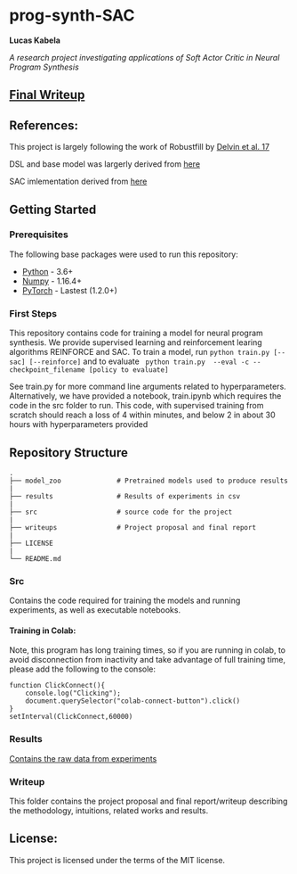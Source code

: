 # prog-synth-SAC

**Lucas Kabela**

_A research project investigating applications of Soft Actor Critic in Neural Program Synthesis_

[Final Writeup](./writeups/nps_with_sac.pdf)
---

## References:
This project is largely following the work of Robustfill by [Delvin et al. 17](https://arxiv.org/abs/1703.07469)

DSL and base model was largerly derived from [here](https://github.com/yeoedward/Robust-Fill/)

SAC imlementation derived from [here](https://github.com/kengz/SLM-Lab)

## Getting Started

### Prerequisites
The following base packages were used to run this repository: 

 - [Python](https://www.python.org/) - 3.6+
 - [Numpy](https://numpy.org/) - 1.16.4+
 - [PyTorch](https://pytorch.org/) - Lastest (1.2.0+)

### First Steps
This repository contains code for training a model for neural program synthesis.  We provide 
supervised learning and reinforcement learing algorithms REINFORCE and SAC.  To train a model, run
    ` python train.py [--sac] [--reinforce] `
and to evaluate 
    ` python train.py  --eval -c --checkpoint_filename [policy to evaluate]`

See train.py for more command line arguments related to hyperparameters.  Alternatively, we have provided
a notebook, train.ipynb which requires the code in the src folder to run.  This code, with supervised 
training from scratch should reach a loss of 4 within minutes, and below 2 in about 30 hours with hyperparameters
provided

## Repository Structure

    .
    ├── model_zoo              # Pretrained models used to produce results
    |
    ├── results                # Results of experiments in csv
    |
    ├── src                    # source code for the project
    |
    ├── writeups               # Project proposal and final report
    |
    ├── LICENSE
    | 
    └── README.md


### Src
Contains the code required for training the models and running experiments, as well as 
executable notebooks.

#### Training in Colab:
Note, this program has long training times, so if you are running in colab, to avoid disconnection from
inactivity and take advantage of full training time, please add the following
to the console:
```
function ClickConnect(){
    console.log("Clicking");
    document.querySelector("colab-connect-button").click()
}
setInterval(ClickConnect,60000)
```

### Results
[Contains the raw data from experiments](./results/NPS_with_SAC_data.csv)

### Writeup
This folder contains the project proposal and final report/writeup describing the 
methodology, intuitions, related works and results.

## License:
This project is licensed under the terms of the MIT license.
